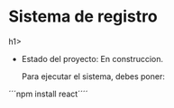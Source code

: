<h1> Sistema de registro</h1>h1>

- Estado del proyecto: En construccion.

  Para ejecutar el sistema, debes poner:

´´´npm install react´´´´
